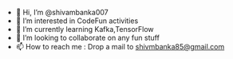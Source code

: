 - 👋 Hi, I’m @shivambanka007
- 👀 I’m interested in CodeFun activities
- 🌱 I’m currently learning Kafka,TensorFlow
- 💞️ I’m looking to collaborate on any fun stuff
- 📫 How to reach me : Drop a mail to shivmbanka85@gmail.com

<!---
shivambanka007/shivambanka007 is a ✨ special ✨ repository because its `README.md` (this file) appears on your GitHub profile.
You can click the Preview link to take a look at your changes.
--->
